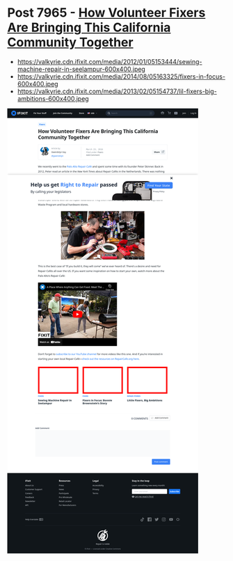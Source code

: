 # Post 7965 - [How Volunteer Fixers Are Bringing This California Community Together](https://www.ifixit.com/News/7965/palo-alto-repair)

- https://valkyrie.cdn.ifixit.com/media/2012/01/05153444/sewing-machine-repair-in-seelampur-600x400.jpeg
- https://valkyrie.cdn.ifixit.com/media/2014/08/05163325/fixers-in-focus-600x400.jpeg
- https://valkyrie.cdn.ifixit.com/media/2013/02/05154737/lil-fixers-big-ambitions-600x400.jpeg

![screencap](screenshots/5f3226da-a82a-47cd-b280-57dd1081b717.png)
